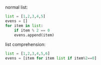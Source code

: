 normal list:
```python
list = [1,2,3,4,5]
evens = []
for item in list:
	if item % 2 == 0
	evens.append(item)
```

list comprehension:
```python
list = [1,2,3,4,5,6]
evens = [item for item list if item%2==0]
```